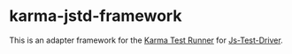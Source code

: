 karma-jstd-framework
====================

This is an adapter framework for the [Karma Test Runner](http://karma-runner.github.io/) for [Js-Test-Driver](https://code.google.com/p/js-test-driver/).
